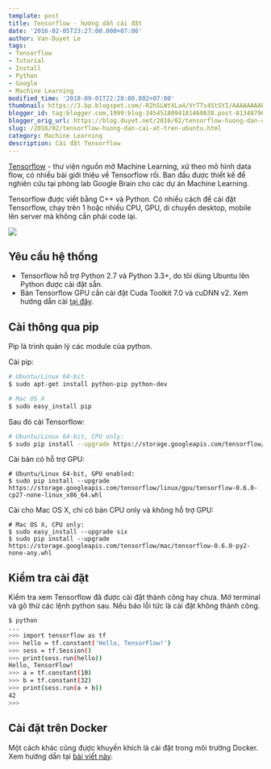 ```yaml
---
template: post
title: Tensorflow - hướng dẫn cài đặt
date: '2016-02-05T23:27:00.000+07:00'
author: Van-Duyet Le
tags:
- Tensorflow
- Tutorial
- Install
- Python
- Google
- Machine Learning
modified_time: '2018-09-01T22:28:00.802+07:00'
thumbnail: https://3.bp.blogspot.com/-R2h5LWtXLa4/VrTTs4StSYI/AAAAAAAAPHQ/AewU2C9IqOo/s1600/logo-alt%25402x.png
blogger_id: tag:blogger.com,1999:blog-3454518094181460838.post-8134879646542065055
blogger_orig_url: https://blog.duyet.net/2016/02/tensorflow-huong-dan-cai-at-tren-ubuntu.html
slug: /2016/02/tensorflow-huong-dan-cai-at-tren-ubuntu.html
category: Machine Learning
description: Cài đặt Tensorflow
---
```


[Tensorflow](http://tensorflow.org/) - thư viện nguồn mở Machine Learning, xử theo mô hình data flow, có nhiều bài giới thiệu về Tensorflow rồi. Ban đầu được thiết kế để nghiên cứu tại phòng lab Google Brain cho các dự án Machine Learning.

Tensorflow được viết bằng C++ và Python.  Có nhiều cách để cài đặt Tensorflow, chạy trên 1 hoặc nhiều CPU, GPU, di chuyển desktop, mobile lên server mà không cần phải code lại.

![](https://3.bp.blogspot.com/-R2h5LWtXLa4/VrTTs4StSYI/AAAAAAAAPHQ/AewU2C9IqOo/s320/logo-alt%25402x.png)

## Yêu cầu hệ thống ##

- Tensorflow hỗ trợ Python 2.7 và  Python 3.3+, do tôi dùng Ubuntu lên Python được cài đặt sẵn.
- Bản Tensorflow GPU cần cài đặt Cuda Toolkit 7.0 và cuDNN v2. Xem hướng dẫn cài [tại đây](https://github.com/tensorflow/tensorflow/blob/master/tensorflow/g3doc/get_started/os_setup.md#optional-install-cuda-gpus-on-linux).

## Cài thông qua pip ##

Pip là trình quản lý các module của python. 

Cài pip:

```sh
# Ubuntu/Linux 64-bit
$ sudo apt-get install python-pip python-dev

# Mac OS X
$ sudo easy_install pip
```

Sau đó cài Tensorflow:

```sh
# Ubuntu/Linux 64-bit, CPU only:
$ sudo pip install --upgrade https://storage.googleapis.com/tensorflow/linux/cpu/tensorflow-0.6.0-cp27-none-linux_x86_64.whl

```

Cài bản có hỗ trợ GPU:

```
# Ubuntu/Linux 64-bit, GPU enabled:
$ sudo pip install --upgrade https://storage.googleapis.com/tensorflow/linux/gpu/tensorflow-0.6.0-cp27-none-linux_x86_64.whl

```

Cài cho Mac OS X, chỉ có bản CPU only và không hỗ trợ GPU:

```
# Mac OS X, CPU only:
$ sudo easy_install --upgrade six
$ sudo pip install --upgrade https://storage.googleapis.com/tensorflow/mac/tensorflow-0.6.0-py2-none-any.whl
```

## Kiểm tra cài đặt ##
Kiểm tra xem Tensorflow đã được cài đặt thành công hay chưa. Mở terminal và gõ thử các lệnh python sau. Nếu báo lỗi tức là cài đặt không thành công.

```sh
$ python
...
>>> import tensorflow as tf
>>> hello = tf.constant('Hello, TensorFlow!')
>>> sess = tf.Session()
>>> print(sess.run(hello))
Hello, TensorFlow!
>>> a = tf.constant(10)
>>> b = tf.constant(32)
>>> print(sess.run(a + b))
42
>>>
```

## Cài đặt trên Docker ##
Một cách khác cũng được khuyến khích là cài đặt trong môi trường Docker. Xem hướng dẫn tại [bài viết này](http://blog.duyet.net/2016/02/cai-dat-tensorflow-tren-docker.html).
